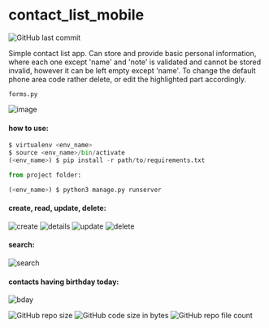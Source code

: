 # contact_list_mobile
![GitHub last commit](https://img.shields.io/github/last-commit/co01l3r/contact_list_mobile_dj)

Simple contact list app. Can store and provide basic personal information, where each one except 'name' and 'note' is validated and cannot be stored invalid, however it can be left empty except 'name'. To change the default phone area code rather delete, or edit the highlighted part accordingly.

```forms.py```

![image](https://user-images.githubusercontent.com/25802489/205768497-7ef7cac7-5c95-461d-81d4-c26fa0b01f4d.png)

#### how to use:
```python
$ virtualenv <env_name>
$ source <env_name>/bin/activate
(<env_name>) $ pip install -r path/to/requirements.txt

from project folder:

(<env_name>) $ python3 manage.py runserver
```
#### create, read, update, delete:
![create](https://user-images.githubusercontent.com/25802489/205765317-b76bd9f8-2d66-42ff-b2b7-66867c9fd815.gif)
![details](https://user-images.githubusercontent.com/25802489/205765427-b036c09c-a20a-4d2e-8d96-fb40d831bce6.gif)
![update](https://user-images.githubusercontent.com/25802489/205765963-a278f8b2-77e5-4e78-bb29-1b5a87a2a989.gif)
![delete](https://user-images.githubusercontent.com/25802489/205766138-8d11cc83-de1a-416b-b2c2-22d674bfbc8f.gif)
#### search:
![search](https://user-images.githubusercontent.com/25802489/205766378-ec1bd7a1-b7b1-4bbf-8937-a14af07149db.gif)
#### contacts having birthday today:
![bday](https://user-images.githubusercontent.com/25802489/205766796-517e7625-c805-4346-9e5f-2e6c36a7e1c3.jpg)

![GitHub repo size](https://img.shields.io/github/repo-size/co01l3r/contact_list_mobile_dj)
![GitHub code size in bytes](https://img.shields.io/github/languages/code-size/co01l3r/contact_list_mobile_dj)
![GitHub repo file count](https://img.shields.io/github/directory-file-count/co01l3r/contact_list_mobile_dj)
